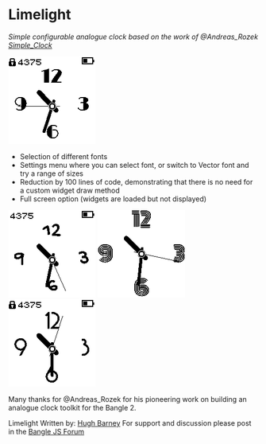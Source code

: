 # Limelight
 *Simple configurable analogue clock based on the work of @Andreas_Rozek [Simple_Clock](https://github.com/espruino/BangleApps/tree/master/apps/simple_clock)*

![](screenshot_limelight.png)

* Selection of different fonts
* Settings menu where you can select font, or switch to Vector font and try a range of sizes
* Reduction by 100 lines of code, demonstrating that there is no need for a custom widget draw method
* Full screen option (widgets are loaded but not displayed)

![](screenshot_gochihand.png)
![](screenshot_monoton.png)
![](screenshot_grenadier.png)

Many thanks for @Andreas_Rozek for his pioneering work on building an analogue clock toolkit for the Bangle 2.

Limelight Written by: [Hugh Barney](https://github.com/hughbarney) For support and discussion please post in the [Bangle JS
Forum](http://forum.espruino.com/microcosms/1424/)

